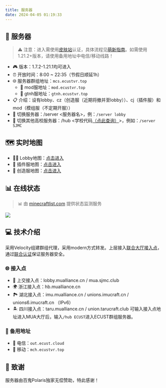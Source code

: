 ```yaml
---
title: 服务器
date: 2024-04-05 01:19:33
---
```

## 🏰 服务器
> ⚠️ 注意：进入需使用[皮肤站](https://mcskin.ecustvr.top/)认证，具体流程见[萌新指南](/tutorial/)。如需使用1.21.2+版本，请使用备用地址中电信/移动线路！
- 🎮 版本：1.7.2-1.21.1均可进入
- ⏰ 开放时间：8:00 ~ 22:35（节假日顺延1h）
- 🌐 服务器群组地址：`mcs.ecustvr.top`
    - 🧩 mod服地址：`mod.ecustvr.top`
    - 🧩 gtnh服地址：`gtnh.ecustvr.top`
- 📋 介绍：设有lobby、cz（创造服（近期将撤并至lobby））、cj（插件服）和mod（模组服（不定期开服））
- 🔄 切换服务器：/server <服务器名>，例：`/server lobby`
- 🏫 切换其他高校服务器：/hub <学校代码[（点此查询）](https://docs.mualliance.cn/zh/dev/union/lobby)>，例如：`/server SJMC`

## 🗺️ 实时地图
- 🏃‍♂️ Lobby地图：[点击进入](http://mcmap.ecustvr.top:25500/)
- 🔨 插件服地图：[点击进入](http://mcmap.ecustvr.top:25501/)
- 🎨 创造服地图：[点击进入](http://mcmap.ecustvr.top:25502/)

## 📊 在线状态
> 📊 由 [minecraftlist.com](https://minecraftlist.com/) 提供状态监测服务

[![](https://minecraftlist.com/servers/mcs.ecustvr.top/banner.svg)](https://minecraftlist.com/servers/mcs.ecustvr.top)

## 💻 技术介绍
采用Velocity组建群组代理，采用modern方式转发。上层接入[联合大厅接入点](https://docs.mualliance.cn/zh/dev/union/lobby)，通过[联合认证](https://docs.mualliance.cn/zh/dev/union/auth)保证服务器安全。

### 🌐 接入点
- 🏫 上交接入点：lobby.mualliance.cn / mua.sjmc.club
- 🌍 浙江接入点：hb.mualliance.cn
- 🏞️ 湖北接入点：imu.mualliance.cn / unions.imucraft.cn / unions6.imucraft.cn （IPv6）
- 🏝️ 四川接入点：taru.mualliance.cn / union.tarucraft.club
可输入接入点地址进入MUA大厅后，输入`/hub ECUST`进入ECUST群组服务器。

### 📡 备用地址
- 📶 电信：`out.ecust.cloud`
- 📱 移动：`mch.ecustvr.top`

## 🙏 致谢
服务器由百鬼Polaris独家无偿赞助，特此感谢！